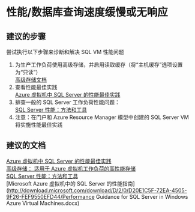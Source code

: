 <properties
    pageTitle="performance/database query is slow or unresponsive"
    description="性能/数据库查询速度缓慢或无响应"
    service="microsoft.compute"
    resource="virtualmachines"
    authors="aashu"
    displayOrder=""
    selfHelpType="generic"
    supportTopicIds="32511137"
    resourceTags="windowsSQL"
    productPesIds="14745"
    cloudEnvironments="public"
/>


# 性能/数据库查询速度缓慢或无响应

## **建议的步骤**
尝试执行以下步骤来诊断和解决 SQL VM 性能问题

1. 为生产工作负荷使用高级存储，并启用读取缓存（将“主机缓存”选项设置为“只读”）<br>
[高级存储文档](https://azure.microsoft.com/documentation/articles/storage-premium-storage/)
2. 查看性能最佳实践<br>
[Azure 虚拟机中 SQL Server 的性能最佳实践](https://azure.microsoft.com/documentation/articles/virtual-machines-windows-sql-performance/)
3. 排查一般的 SQL Server 工作负荷性能问题：<br>
[SQL Server 性能：方法和工具](https://docs.com/ajith-krishnan/8919/sql-server-performance-troubleshooting-approach)
4. 注意：在门户和 Azure Resource Manager 模型中创建的 SQL Server VM 将实施性能最佳实践

## **建议的文档**
[Azure 虚拟机中 SQL Server 的性能最佳实践](https://azure.microsoft.com/documentation/articles/virtual-machines-windows-sql-performance/)<br>
[高级存储： 适用于 Azure 虚拟机工作负荷的高性能存储](https://azure.microsoft.com/documentation/articles/storage-premium-storage/)<br>
[SQL Server 性能：方法和工具](https://docs.com/ajith-krishnan/8919/sql-server-performance-troubleshooting-approach)<br>
[Microsoft Azure 虚拟机中的 SQL Server 的性能指南](http://download.microsoft.com/download/D/2/0/D20E1C5F-72EA-4505-9F26-FEF9550EFD44/Performance Guidance for SQL Server in Windows Azure Virtual Machines.docx)



<!--HONumber=Jul16_HO4-->


